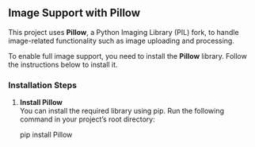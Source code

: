 ## Image Support with Pillow

This project uses **Pillow**, a Python Imaging Library (PIL) fork, to handle image-related functionality such as image uploading and processing.

To enable full image support, you need to install the **Pillow** library. Follow the instructions below to install it.

### Installation Steps

1. **Install Pillow**  
   You can install the required library using pip. Run the following command in your project’s root directory:
   
   pip install Pillow